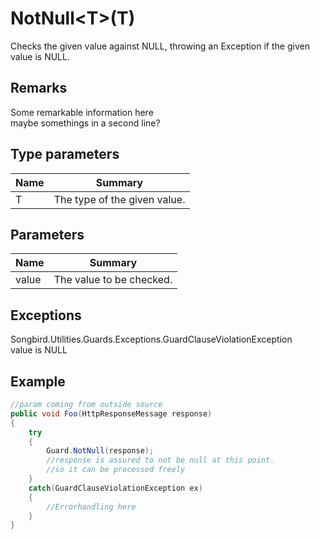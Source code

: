 # NotNull\<T>(T)
Checks the given value against NULL, throwing an Exception if the given value is NULL.
## Remarks
  
Some remarkable information here  
maybe somethings in a second line?  

## Type parameters
|Name|Summary|
|-|-|
|T|The type of the given value.|
## Parameters
|Name|Summary|
|-|-|
|value|The value to be checked.|
## Exceptions
Songbird.Utilities.Guards.Exceptions.GuardClauseViolationException  
value is NULL

## Example
```c#  
//param coming from outside source  
public void Foo(HttpResponseMessage response)  
{  
    try  
    {  
        Guard.NotNull(response);  
        //response is assured to not be null at this point.  
        //so it can be processed freely  
    }  
    catch(GuardClauseViolationException ex)  
    {  
        //Errorhandling here  
    }  
}  
```
